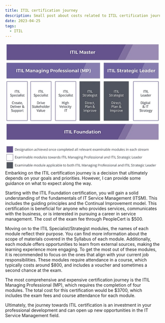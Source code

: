 ```yaml
---
title: ITIL certification journey
description: Small post about costs related to ITIL certification journey
date: 2023-04-25
tags:
  - ITIL
---
```

![itil](./itil-journey.jpg)
Embarking on the ITIL certification journey is a decision that ultimately depends on your goals and priorities. However, I can provide some guidance on what to expect along the way.

Starting with the ITIL Foundation certification, you will gain a solid understanding of the fundamentals of IT Service Management (ITSM). This includes the guiding principles and the Continual Improvement model. This certification is beneficial for anyone who provides services, communicates with the business, or is interested in pursuing a career in service management. The cost of the exam fee through PeopleCert is $500.

Moving on to the ITIL Specialist/Strategist modules, the names of each module reflect their purpose. You can find more information about the scope of materials covered in the Syllabus of each module. Additionally, each module offers opportunities to learn from external sources, making the learning experience more engaging. To get the most out of these modules, it is recommended to focus on the ones that align with your current job responsibilities. These modules require attendance in a course, which typically costs around $800, and includes a voucher and sometimes a second chance at the exam.

The most comprehensive and expensive certification journey is the ITIL Managing Professional (MP), which requires the completion of four modules. The total cost for this certification would be $3700, which includes the exam fees and course attendance for each module.

Ultimately, the journey towards ITIL certification is an investment in your professional development and can open up new opportunities in the IT Service Management field.